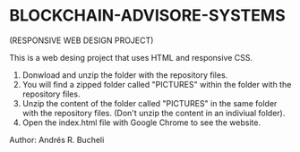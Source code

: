 # BLOCKCHAIN-ADVISORE-SYSTEMS

(RESPONSIVE WEB DESIGN PROJECT)

This is a web desing project that uses HTML and responsive CSS.

1) Donwload and unzip the folder with the repository files.
2) You will find a zipped folder called "PICTURES" within the folder with the repository files.
3) Unzip the content of the folder called "PICTURES" in the same folder with the repository files. (Don't unzip the content in an indiviual folder).
4) Open the index.html file with Google Chrome to see the website.


Author: Andrés R. Bucheli


